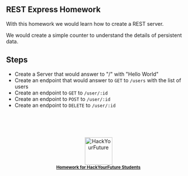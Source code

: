 ## REST Express Homework
With this homework we would learn how to create a REST server.

We would create a simple counter to understand the details of persistent data.

## Steps

- Create a Server that would answer to "/" with "Hello World"
- Create an endpoint that would answer to `GET` to `/users` with the list of users
- Create an endpoint to `GET` to `/user/:id`
- Create an endpoint to `POST` to `/user/:id`
- Create an endpoint to `DELETE` to `/user/:id`

<br/>
<br/>
<br/>

<a href="https://www.hackyourfuture.net/">
  <p align="center">
    <img src="https://i.imgur.com/SuYDXh7.png" alt="HackYourFuture" width="75" />
    <br/>
    <small><b>Homework for HackYourFuture Students</b></small>
  </p>
</a>
